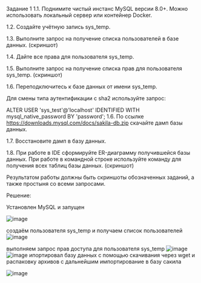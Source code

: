 Задание 1
1.1. Поднимите чистый инстанс MySQL версии 8.0+. Можно использовать локальный сервер или контейнер Docker.

1.2. Создайте учётную запись sys_temp.

1.3. Выполните запрос на получение списка пользователей в базе данных. (скриншот)

1.4. Дайте все права для пользователя sys_temp.

1.5. Выполните запрос на получение списка прав для пользователя sys_temp. (скриншот)

1.6. Переподключитесь к базе данных от имени sys_temp.

Для смены типа аутентификации с sha2 используйте запрос:

ALTER USER 'sys_test'@'localhost' IDENTIFIED WITH mysql_native_password BY 'password';
1.6. По ссылке https://downloads.mysql.com/docs/sakila-db.zip скачайте дамп базы данных.

1.7. Восстановите дамп в базу данных.

1.8. При работе в IDE сформируйте ER-диаграмму получившейся базы данных. При работе в командной строке используйте команду для получения всех таблиц базы данных. (скриншот)

Результатом работы должны быть скриншоты обозначенных заданий, а также простыня со всеми запросами.

Решение:

Установлен MySQL и запущен 

![image](https://github.com/Franky12111990/sdb-homeworks/assets/121640886/4710ab70-e2e7-4630-97ef-c9af8337c82d)

создаём пользователя sys_temp и получаем список пользователей
![image](https://github.com/Franky12111990/sdb-homeworks/assets/121640886/225b89f6-7d8b-4980-9360-0c2d3dd793e7)

выполняем запрос прав доступа для пользователя sys_temp
![image](https://github.com/Franky12111990/sdb-homeworks/assets/121640886/afa43623-c186-4b21-a21d-7d2987276eb9)
![image](https://github.com/Franky12111990/sdb-homeworks/assets/121640886/38d08aaa-0aa5-4ec5-a476-07163bfcb7e5)
ипортировал базу данных с помощью скачивания через wget и распаковку архивов с дальнейшим импортирование в базу сакила

![image](https://github.com/Franky12111990/sdb-homeworks/assets/121640886/e3de78d6-53a7-4913-bb78-5ad6422d673e)






